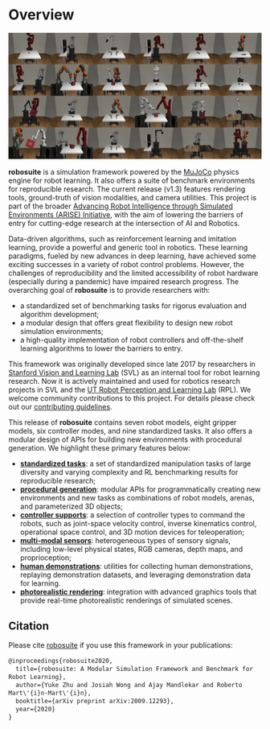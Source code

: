 # Overview

![gallery of_environments](images/gallery.png)

**robosuite** is a simulation framework powered by the [MuJoCo](http://mujoco.org/) physics engine for robot learning. It also offers a suite of benchmark environments for reproducible research. The current release (v1.3) features rendering tools, ground-truth of vision modalities, and camera utilities. This project is part of the broader [Advancing Robot Intelligence through Simulated Environments (ARISE) Initiative](https://github.com/ARISE-Initiative), with the aim of lowering the barriers of entry for cutting-edge research at the intersection of AI and Robotics.

Data-driven algorithms, such as reinforcement learning and imitation learning, provide a powerful and generic tool in robotics. These learning paradigms, fueled by new advances in deep learning, have achieved some exciting successes in a variety of robot control problems. However, the challenges of reproducibility and the limited accessibility of robot hardware (especially during a pandemic) have impaired research progress. The overarching goal of **robosuite** is to provide researchers with:

* a standardized set of benchmarking tasks for rigorus evaluation and algorithm development;
* a modular design that offers great flexibility to design new robot simulation environments;
* a high-quality implementation of robot controllers and off-the-shelf learning algorithms to lower the barriers to entry.

This framework was originally developed since late 2017 by researchers in [Stanford Vision and Learning Lab](http://svl.stanford.edu) (SVL) as an internal tool for robot learning research. Now it is actively maintained and used for robotics research projects in SVL and the [UT Robot Perception and Learning Lab](http://rpl.cs.utexas.edu) (RPL). We welcome community contributions to this project. For details please check out our [contributing guidelines](https://github.com/ARISE-Initiative/robosuite/blob/master/CONTRIBUTING.md).

This release of **robosuite** contains seven robot models, eight gripper models, six controller modes, and nine standardized tasks. It also offers a modular design of APIs for building new environments with procedural generation. We highlight these primary features below:

* [**standardized tasks**](modules/environments): a set of standardized manipulation tasks of large diversity and varying complexity and RL benchmarking results for reproducible research;
* [**procedural generation**](modules/overview): modular APIs for programmatically creating new environments and new tasks as combinations of robot models, arenas, and parameterized 3D objects;
* [**controller supports**](modules/controllers): a selection of controller types to command the robots, such as joint-space velocity control, inverse kinematics control, operational space control, and 3D motion devices for teleoperation;
* [**multi-modal sensors**](modules/sensors): heterogeneous types of sensory signals, including low-level physical states, RGB cameras, depth maps, and proprioception;
* [**human demonstrations**](algorithms/demonstrations): utilities for collecting human demonstrations, replaying demonstration datasets, and leveraging demonstration data for learning.
* [**photorealistic rendering**](modules/renderers): integration with advanced graphics tools that provide real-time photorealistic renderings of simulated scenes.

## Citation
Please cite [robosuite](https://robosuite.ai) if you use this framework in your publications:
```
@inproceedings{robosuite2020,
  title={robosuite: A Modular Simulation Framework and Benchmark for Robot Learning},
  author={Yuke Zhu and Josiah Wong and Ajay Mandlekar and Roberto Mart\'{i}n-Mart\'{i}n},
  booktitle={arXiv preprint arXiv:2009.12293},
  year={2020}
}
```
